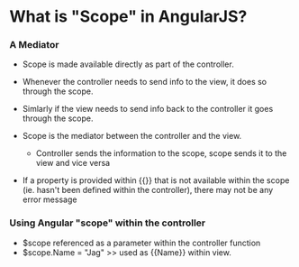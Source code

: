 # What is "Scope" in AngularJS?

### A Mediator

* Scope is made available directly as part of the controller.
* Whenever the controller needs to send info to the view, it does so through the scope.
* Simlarly if the view needs to send info back to the controller it goes through the scope.
* Scope is the mediator between the controller and the view.
  * Controller sends the information to the scope, scope sends it to the view and vice versa

* If a property is provided within {{}} that is not available within the scope (ie. hasn't been defined within the controller), there may not be any error message

### Using Angular "scope" within the controller

* $scope referenced as a parameter within the controller function
* $scope.Name  = "Jag" >> used as {{Name}} within view.
